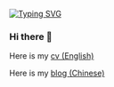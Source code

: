 <a href="https://git.io/typing-svg"><img src="https://readme-typing-svg.demolab.com?font=&weight=600&duration=2000&pause=10&color=467EE6&multiline=true&repeat=false&random=false&width=447&height=100&lines=You+only+live+once%2C;but+if+you+do+it+right;once+is+enough" alt="Typing SVG" /></a>
<!--
[![wakatime](https://wakatime.com/badge/user/e6a7a30d-6ef1-40e5-a388-f573cb475a3a.svg?style=flat)](https://wakatime.com/@e6a7a30d-6ef1-40e5-a388-f573cb475a3a)
-->

### Hi there 👋

Here is my [cv (English)](https://cv.javazero.top)

Here is my [blog (Chinese)](https://blog.javazero.top/)


<!--
![Anurag's GitHub stats](https://github-readme-stats.vercel.app/api?username=JavaZeroo&show_icons=true&bg_color=00000000)

![a](https://github-readme-activity-graph.vercel.app/graph?username=JavaZeroo&theme=react-dark)

![Alt text](https://spotify-recently-played-readme.vercel.app/api?user=31yi433rb7wkt66aa3t247bi72cy&unique={true|1|on|yes})

**JavaZeroo/JavaZeroo** is a ✨ _special_ ✨ repository because its `README.md` (this file) appears on your GitHub profile.

Here are some ideas to get you started:

- 🔭 I’m currently working on ...
- 🌱 I’m currently learning ...
- 👯 I’m looking to collaborate on ...
- 🤔 I’m looking for help with ...
- 💬 Ask me about ...
- 📫 How to reach me: ...
- 😄 Pronouns: ...
- ⚡ Fun fact: ...
-->
